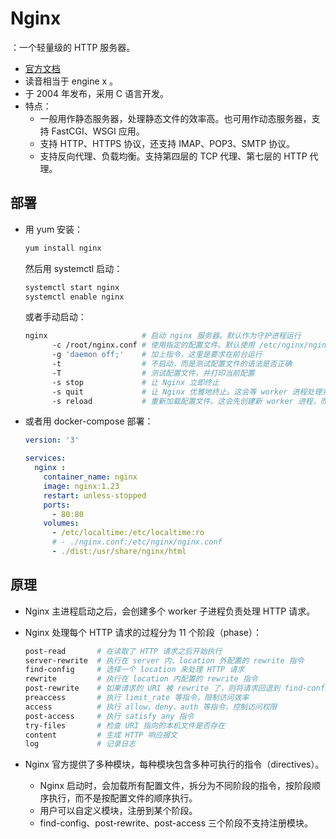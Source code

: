 # Nginx

：一个轻量级的 HTTP 服务器。
- [官方文档](http://nginx.org/en/docs/)
- 读音相当于 engine x 。
- 于 2004 年发布，采用 C 语言开发。
- 特点：
  - 一般用作静态服务器，处理静态文件的效率高。也可用作动态服务器，支持 FastCGI、WSGI 应用。
  - 支持 HTTP、HTTPS 协议，还支持 IMAP、POP3、SMTP 协议。
  - 支持反向代理、负载均衡。支持第四层的 TCP 代理、第七层的 HTTP 代理。

## 部署

- 用 yum 安装：
  ```sh
  yum install nginx
  ```
  然后用 systemctl 启动：
  ```sh
  systemctl start nginx
  systemctl enable nginx
  ```
  或者手动启动：
  ```sh
  nginx                     # 启动 nginx 服务器。默认作为守护进程运行
        -c /root/nginx.conf # 使用指定的配置文件。默认使用 /etc/nginx/nginx.conf
        -g 'daemon off;'    # 加上指令，这里是要求在前台运行
        -t                  # 不启动，而是测试配置文件的语法是否正确
        -T                  # 测试配置文件，并打印当前配置
        -s stop             # 让 Nginx 立即终止
        -s quit             # 让 Nginx 优雅地终止。这会等 worker 进程处理完当前的 HTTP 请求，即没有正在使用的 TCP 连接，才终止 worker
        -s reload           # 重新加载配置文件。这会先创建新 worker 进程，而旧 worker 进程会优雅地终止
  ```

- 或者用 docker-compose 部署：
  ```yml
  version: '3'

  services:
    nginx :
      container_name: nginx
      image: nginx:1.23
      restart: unless-stopped
      ports:
        - 80:80
      volumes:
        - /etc/localtime:/etc/localtime:ro
        # - ./nginx.conf:/etc/nginx/nginx.conf
        - ./dist:/usr/share/nginx/html
  ```

## 原理

- Nginx 主进程启动之后，会创建多个 worker 子进程负责处理 HTTP 请求。
- Nginx 处理每个 HTTP 请求的过程分为 11 个阶段（phase）：
  ```sh
  post-read       # 在读取了 HTTP 请求之后开始执行
  server-rewrite  # 执行在 server 内、location 外配置的 rewrite 指令
  find-config     # 选择一个 location 来处理 HTTP 请求
  rewrite         # 执行在 location 内配置的 rewrite 指令
  post-rewrite    # 如果请求的 URI 被 rewrite 了，则将请求回退到 find-config 阶段重新处理
  preaccess       # 执行 limit_rate 等指令，限制访问效率
  access          # 执行 allow、deny、auth 等指令，控制访问权限
  post-access     # 执行 satisfy any 指令
  try-files       # 检查 URI 指向的本机文件是否存在
  content         # 生成 HTTP 响应报文
  log             # 记录日志
  ```

- Nginx 官方提供了多种模块，每种模块包含多种可执行的指令（directives）。
  - Nginx 启动时，会加载所有配置文件，拆分为不同阶段的指令，按阶段顺序执行，而不是按配置文件的顺序执行。
  - 用户可以自定义模块，注册到某个阶段。
  - find-config、post-rewrite、post-access 三个阶段不支持注册模块。
